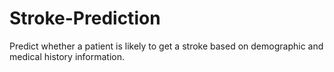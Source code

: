 # Stroke-Prediction
Predict whether a patient is likely to get a stroke based on demographic and medical history information.
